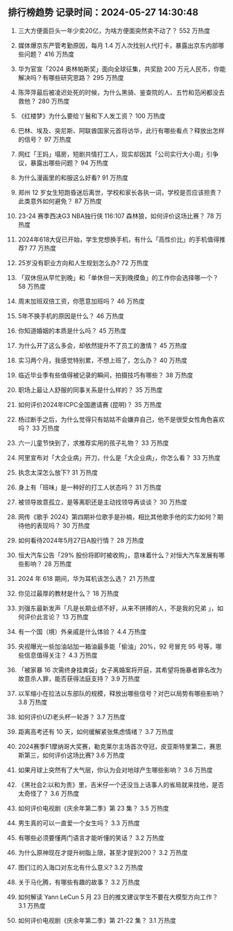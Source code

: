 
## 排行榜趋势 记录时间：2024-05-27 14:30:48
  
  1. 三大方便面巨头一年少卖20亿，为啥方便面突然卖不动了？ 552 万热度
    
  2. 媒体爆京东严管考勤原因，每月 1.4 万人次找别人代打卡，暴露出京东内部哪些问题？ 416 万热度
    
  3. 华为官宣「2024 奥林帕斯奖」面向全球征集，共奖励 200 万元人民币，你能解决吗？有哪些研究思路？ 295 万热度
    
  4. 陈萍萍最后被凌迟处死的时候，为什么黑骑、鉴查院的人、五竹和范闲都没去救他？ 280 万热度
    
  5. 《红楼梦》为什么要给丫鬟和下人发工资？ 100 万热度
    
  6. 巴林、埃及、突尼斯、阿联酋国家元首将访华，此行有哪些看点？释放出怎样的信号？ 97 万热度
    
  7. 网红「王妈」塌房，短剧共情打工人，现实却因其「公司实行大小周」引争议，暴露出哪些问题？ 94 万热度
    
  8. 为什么漫画里的和服这么好看? 91 万热度
    
  9. 郑州 12 岁女生短跑昏迷后离世，学校和家长各执一词，学校是否应该担责？此类意外如何避免？ 87 万热度
    
  10. 23-24 赛季西决G3 NBA独行侠 116:107 森林狼，如何评价这场比赛？ 78 万热度
    
  11. 2024年618大促已开始，学生党想换手机，有什么「高性价比」的手机值得推荐? 77 万热度
    
  12. 25岁没有职业方向和人生规划怎么办? 72 万热度
    
  13. 「双休但从早忙到晚」和「单休但一天到晚摸鱼」的工作你会选择哪一个？ 58 万热度
    
  14. 周末加班双倍工资，你愿意加班吗？ 46 万热度
    
  15. 5年不换手机的原因是什么？ 46 万热度
    
  16. 你知道婚姻的本质是什么吗？ 45 万热度
    
  17. 为什么开了这么多会，却依然提升不了员工的激情？ 45 万热度
    
  18. 实习两个月，我感觉特别累，不想上班了，怎么办？ 40 万热度
    
  19. 临近毕业季有些值得被记录的瞬间，拍摄技巧有哪些？ 38 万热度
    
  20. 职场上最让人舒服的同事关系是什么样的？ 35 万热度
    
  21. 如何评价2024年ICPC全国邀请赛 (昆明)？ 35 万热度
    
  22. 杨过断手之后，为什么觉得只有姑姑不会嫌弃自己，他不是很受女性角色喜欢吗？ 33 万热度
    
  23. 六一儿童节快到了，求推荐实用的孩子礼物？ 33 万热度
    
  24. 阿里宣布对「大企业病」开刀，什么是「大企业病」，你怎么看？ 33 万热度
    
  25. 执念太深怎么放下? 31 万热度
    
  26. 身上有「班味」是一种好的打工人状态吗？ 31 万热度
    
  27. 被领导故意孤立，是等离职还是主动找领导再谈谈？ 30 万热度
    
  28. 网传《歌手 2024》第四期补位歌手是孙楠，相比其他歌手他的实力如何？期待他的表现吗？ 30 万热度
    
  29. 如何看待2024年5月27日A股行情？ 28 万热度
    
  30. 恒大汽车公告「29% 股份将即时被收购」，意味着什么？对恒大汽车发展有哪些影响？ 28 万热度
    
  31. 2024 年 618 期间，华为耳机该怎么选？ 21 万热度
    
  32. 你见过最厚的教材是什么？ 18 万热度
    
  33. 刘强东最新发声「凡是长期业绩不好，从来不拼搏的人，不是我的兄弟 」，如何评价此言论？ 13 万热度
    
  34. 有一个国（境）外亲戚是什么体验？ 4.4 万热度
    
  35. 央视曝光一些加油站加一箱油最多能「偷油」20%，92 号冒充 95 号等，哪些信息值得关注？ 4.3 万热度
    
  36. 「被家暴 16 次需终身挂粪袋」女子离婚案将开庭，其希望将施暴者罪名改为故意杀人罪，能否获得法庭支持？ 3.9 万热度
    
  37. 以军缩小在拉法以东部队的规模，释放出哪些信号？对巴以局势有哪些影响？ 3.8 万热度
    
  38. 如何评价UZI老头杯一轮游？ 3.7 万热度
    
  39. 距离高考还有 10 天，如何缓解紧张焦虑情绪？ 3.7 万热度
    
  40. 2024赛季F1摩纳哥大奖赛，勒克莱尔主场首次夺冠，皮亚斯特里第二，赛恩斯第三，如何评价这场比赛? 3.6 万热度
    
  41. 如果月球上突然有了大气层，你认为会对地球产生哪些影响？ 3.6 万热度
    
  42. 《黑社会2:以和为贵》里，吉米仔一个还没当上话事人的省局就来找他，是否太奇怪了？ 3.6 万热度
    
  43. 如何评价电视剧《庆余年第二季》第 23 集？ 3.5 万热度
    
  44. 男生真的可以一直爱一个女生吗？ 3.3 万热度
    
  45. 有哪些必须要懂两门语言才能听懂的笑话？ 3.2 万热度
    
  46. 为什么原神现在才提升树脂上限，甚至才提到200？ 3.2 万热度
    
  47. 图们江的入海口对东北有什么意义? 3.2 万热度
    
  48. 关于马化腾，有哪些有趣的故事？ 3.2 万热度
    
  49. 如何解读 Yann LeCun 5 月 23 日的推文建议学生不要在大模型方向工作？ 3.1 万热度
    
  50. 如何评价电视剧《庆余年第二季》第 21-22 集？ 3.1 万热度
    